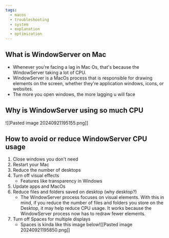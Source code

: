 ```yaml
---
tags:
  - macos
  - troubleshooting
  - system
  - explanation
  - optimization
---
```

## What is WindowServer on Mac

- Whenever you're facing a lag in Mac Os, that's because the WindowServer taking a lot of CPU.
- WindowServer is a MacOs process that is responsible for drawing elements on the screen, whether they're application windows, icons, or websites.
- The more you open windows, the more lagging u will face

## Why is WindowServer using so much CPU

![[Pasted image 20240921195155.png]]

## How to avoid or reduce WindowServer CPU usage

1. Close windows you don't need
2. Restart your Mac
3. Reduce the number of desktops
4. Turn off visual effects
	- Features like transparency in Windows
1. Update apps and MacOs
2. Reduce files and folders saved on desktop (why desktop?)
	- The WindowServer process focuses on visual elements. With this in mind, if you reduce the number of files and folders you store on the Desktop, it may help reduce CPU usage. It works because the WindowServer process now has to redraw fewer elements.
3. Turn off Spaces for multiple displays
	- Spaces is kinda like this image below![[Pasted image 20240921195850.png]]